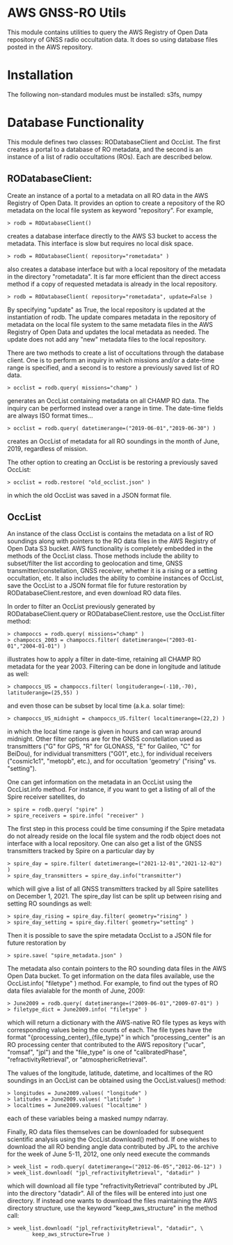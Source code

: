 # AWS GNSS-RO Utils

This module contains utilities to query the AWS Registry of Open Data repository
of GNSS radio occultation data. It does so using database files posted in the
AWS repository.  

# Installation

The following non-standard modules must be installed: s3fs, numpy

# Database Functionality

This module defines two classes: RODatabaseClient and OccList. The first
creates a portal to a database of RO metadata, and the second is an instance
of a list of radio occultations (ROs). Each are described below.  

## RODatabaseClient:

Create an instance of a portal to a metadata on all RO data in the AWS
Registry of Open Data. It provides an option to create a repository of
the RO metadata on the local file system as keyword "repository". For
example,

```
> rodb = RODatabaseClient()
```

creates a database interface directly to the AWS S3 bucket to access
the metadata. This interface is slow but requires no local disk space.

```
> rodb = RODatabaseClient( repository="rometadata" )
```

also creates a database interface but with a local repository of the
metadata in the directory "rometadata".  It is far more efficient than
the direct access method if a copy of requested metadata is already in
the local repository.

```
> rodb = RODatabaseClient( repository="rometadata", update=False )
```

By specifying "update" as True, the local repository is updated at the
instantiation of rodb. The update compares metadata in the repository
of metadata on the local file system to the same metadata files in the
AWS Registry of Open Data and updates the local metadata as needed.
The update does not add any "new" metadata files to the local repository.   

There are two methods to create a list of occultations through the
database client. One is to perform an inquiry in which missions and/or
a date-time range is specified, and a second is to restore a previously
saved list of RO data.

```
> occlist = rodb.query( missions="champ" )
```

generates an OccList containing metadata on all CHAMP RO data. The inquiry
can be performed instead over a range in time. The date-time fields are
always ISO format times...

```
> occlist = rodb.query( datetimerange=("2019-06-01","2019-06-30") )
```

creates an OccList of metadata for all RO soundings in the month of June,
2019, regardless of mission.

The other option to creating an OccList is be restoring a previously
saved OccList:

```
> occlist = rodb.restore( "old_occlist.json" )
```

in which the old OccList was saved in a JSON format file.

## OccList

An instance of the class OccList is contains the metadata on a list of RO
soundings along with pointers to the RO data files in the AWS Registry of
Open Data S3 bucket. AWS functionality is completely embedded in the
methods of the OccList class. Those methods include the ability to
subset/filter the list according to geolocation and time,
GNSS transmitter/constellation, GNSS receiver, whether it is a rising or a
setting occultation, etc. It also includes the ability to combine
instances of OccList, save the OccList to a JSON format file for future
restoration by RODatabaseClient.restore, and even download RO data files.   

In order to filter an OccList previously generated by
RODatabaseClient.query or RODatabaseClient.restore, use the OccList.filter
method:

```
> champoccs = rodb.query( missions="champ" )
> champoccs_2003 = champoccs.filter( datetimerange=("2003-01-01","2004-01-01") )
```

illustrates how to apply a filter in date-time, retaining all CHAMP RO
metadata for the year 2003. Filtering can be done in longitude and latitude
as well:

```
> champoccs_US = champoccs.filter( longituderange=(-110,-70), latituderange=(25,55) )
```

and even those can be subset by local time (a.k.a. solar time):

```
> champoccs_US_midnight = champoccs_US.filter( localtimerange=(22,2) )
```

in which the local time range is given in hours and can wrap around
midnight. Other filter options are for the GNSS constellation used as
transmitters ("G" for GPS, "R" for GLONASS, "E" for Galileo, "C" for
BeiDou), for individual transmitters ("G01", etc.), for individual
receivers ("cosmic1c1", "metopb", etc.), and for occultation 'geometry'
("rising" vs. "setting").

One can get information on the metadata in an OccList using the
OccList.info method. For instance, if you want to get a listing of all of
the Spire receiver satellites, do

```
> spire = rodb.query( "spire" )
> spire_receivers = spire.info( "receiver" )
```

The first step in this process could be time consuming if the Spire
metadata do not already reside on the local file system and the rodb object
does not interface with a local repository. One can also get a list of the
GNSS transmitters tracked by Spire on a particular day by

```
> spire_day = spire.filter( datetimerange=("2021-12-01","2021-12-02") )
> spire_day_transmitters = spire_day.info("transmitter")
```

which will give a list of all GNSS transmitters tracked by all Spire
satellites on December 1, 2021. The spire\_day list can be split up between
rising and setting RO soundings as well:

```
> spire_day_rising = spire_day.filter( geometry="rising" )
> spire_day_setting = spire_day.filter( geometry="setting" )
```

Then it is possible to save the spire metadata OccList to a JSON file
for future restoration by

```
> spire.save( "spire_metadata.json" )
```

The metadata also contain pointers to the RO sounding data files in the
AWS Open Data bucket. To get information on the data files available,
use the OccList.info( "filetype" ) method. For example, to find out the
types of RO data files avialable for the month of June, 2009:

```
> June2009 = rodb.query( datetimerange=("2009-06-01","2009-07-01") )
> filetype_dict = June2009.info( "filetype" )
```

which will return a dictionary with the AWS-native RO file types as keys
with corresponding values being the counts of each. The file types have the
format "{processing\_center}\_{file\_type}" in which "processing\_center" is an
RO processing center that contributed to the AWS repository ("ucar",
"romsaf", "jpl") and the "file\_type" is one of "calibratedPhase",
"refractivityRetrieval", or "atmosphericRetrieval".

The values of the longitude, latitude, datetime, and localtimes of the RO
soundings in an OccList can be obtained using the OccList.values() method:  

```
> longitudes = June2009.values( "longitude" )  
> latitudes = June2009.values( "latitude" )  
> localtimes = June2009.values( "localtime" )  
```

each of these variables being a masked numpy ndarray.  

Finally, RO data files themselves can be downloaded for subsequent
scientific analysis using the OccList.download() method. If one wishes to
download the all RO bending angle data contributed by JPL to the archive
for the week of June 5-11, 2012, one only need execute the commands

```
> week_list = rodb.query( datetimerange=("2012-06-05","2012-06-12") )
> week_list.download( "jpl_refractivityRetrieval", "datadir" )
```

which will download all file type "refractivityRetrieval" contributed by
JPL into the directory "datadir". All of the files will be entered into
just one directory. If instead one wants to download the files maintaining
the AWS directory structure, use the keyword "keep\_aws\_structure" in the
method call:

```
> week_list.download( "jpl_refractivityRetrieval", "datadir", \
        keep_aws_structure=True )
```
